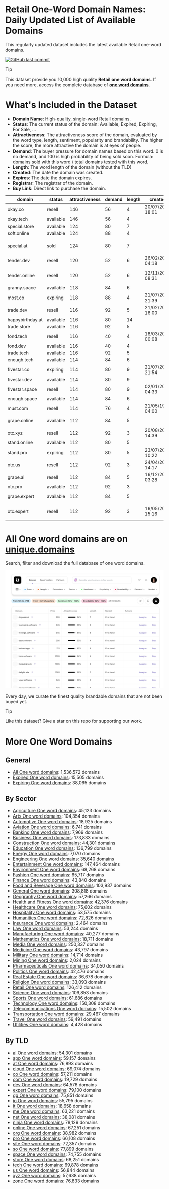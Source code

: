 
# **Retail One-Word Domain Names**: Daily Updated List of Available Domains

This regularly updated dataset includes the latest available Retail one-word domains.

[![GitHub last commit](https://img.shields.io/github/last-commit/UniqueDomains/retail-oneword-domains.svg?style=flat)]() 

> [!TIP]
> This dataset provide you 10,000 high quality **Retail one word domains**.
> If you need more, access the complete database of **[one word domains](https://unique.domains?utm_source=github&utm_medium=dataset&utm_campaign=Retail&utm_content=description.top)**.

# What's Included in the Dataset

- **Domain Name**: High-quality, single-word Retail domains.
- **Status**: The current status of the domain: Available, Expired, Expiring, For Sale, ...
- **Attractiveness**: The attractiveness score of the domain, evaluated by the word type, length, sentiment, popularity and brandability. The higher the score, the more attractive the domain is at eyes of people.
- **Demand**: The buyer pressure for domain names based on this word. 0 is no demand, and 100 is high probability of being sold soon. Formula: domains sold with this word / total domains tested with this word.
- **Length**: The word length of the domain (without the TLD)
- **Created**: The date the domain was created.
- **Expires**: The date the domain expires.
- **Registrar**: The registrar of the domain.
- **Buy Link**: Direct link to purchase the domain.

| domain           | status    | attractiveness | demand | length | created          | expires          | registrar                                                          | sectors                              |
| ---------------- | --------- | -------------- | ------ | ------ | ---------------- | ---------------- | ------------------------------------------------------------------ | ------------------------------------ |
| okay.co          | resell    | 146            | 56     | 4      | 20/07/2010 18:01 | 19/07/2026 23:59 | Dynadot Inc                                                        | Business,Retail                      |
| okay.tech        | available | 146            | 56     | 4      |                  |                  |                                                                    | Business,Retail                      |
| special.store    | available | 124            | 80     | 7      |                  |                  |                                                                    | Business,Media,Retail                |
| soft.online      | available | 124            | 88     | 4      |                  |                  |                                                                    | Fashion,Health and Fitness,Retail    |
| special.at       | sold      | 124            | 80     | 7      |                  |                  | GoDaddy.com, LLC ( https://nic.at/registrar/693 )                  | Business,Media,Retail                |
| tender.dev       | resell    | 120            | 52     | 6      | 26/02/2025 04:18 | 26/02/2026 04:18 | Spaceship, Inc.                                                    | Hospitality,Retail                   |
| tender.online    | resell    | 120            | 52     | 6      | 12/11/2018 08:31 | 12/11/2025 23:59 | CHENGDU WEST DIMENSION DIGITAL TECHNOLOGY CO., LTD.                | Hospitality,Retail                   |
| granny.space     | available | 118            | 84     | 6      |                  |                  |                                                                    | Entertainment,Media,Retail           |
| most.co          | expiring  | 118            | 88     | 4      | 21/07/2010 21:39 | 20/07/2025 23:59 | GoDaddy.com, LLC                                                   | Business,Media,Retail                |
| trade.dev        | resell    | 116            | 92     | 5      | 21/02/2019 16:00 | 21/02/2026 16:00 | Go Australia Domains, LLC                                          | Business,Finance,General,Retail      |
| happybirthday.at | available | 116            | 80     | 14     |                  |                  |                                                                    | Entertainment,Retail                 |
| trade.store      | available | 116            | 92     | 5      |                  |                  |                                                                    | Business,Finance,General,Retail      |
| fond.tech        | resell    | 116            | 40     | 4      | 18/03/2018 00:08 | 18/03/2026 23:59 | Xin Net Technology Corp.                                           | General,Hospitality,Retail           |
| fond.dev         | available | 116            | 40     | 4      |                  |                  |                                                                    | General,Hospitality,Retail           |
| trade.tech       | available | 116            | 92     | 5      |                  |                  |                                                                    | Business,Finance,General,Retail      |
| enough.tech      | available | 114            | 84     | 6      |                  |                  |                                                                    | Business,Education,General,Retail    |
| fivestar.co      | expiring  | 114            | 80     | 9      | 21/07/2010 21:54 | 20/07/2025 23:59 | GoDaddy.com, LLC                                                   | Entertainment,Hospitality,Retail     |
| fivestar.dev     | available | 114            | 80     | 9      |                  |                  |                                                                    | Entertainment,Hospitality,Retail     |
| fivestar.space   | resell    | 114            | 80     | 9      | 02/01/2025 04:33 | 02/01/2026 23:59 | Porkbun, LLC                                                       | Entertainment,Hospitality,Retail     |
| enough.space     | available | 114            | 84     | 6      |                  |                  |                                                                    | Business,Education,General,Retail    |
| must.com         | resell    | 114            | 76     | 4      | 21/05/1997 04:00 | 22/05/2026 04:00 | Tucows Domains Inc.                                                | Business,Media,Retail                |
| grape.online     | available | 112            | 84     | 5      |                  |                  |                                                                    | Agriculture,Food and Beverage,Retail |
| otc.xyz          | resell    | 112            | 92     | 3      | 20/08/2015 14:39 | 20/08/2026 23:59 | Go Daddy, LLC                                                      | Finance,Pharmaceuticals,Retail       |
| stand.online     | available | 112            | 80     | 5      |                  |                  |                                                                    | Construction,General,Retail          |
| stand.pro        | expiring  | 112            | 80     | 5      | 23/07/2018 10:22 | 23/07/2025 10:22 | One.com A/S                                                        | Construction,General,Retail          |
| otc.us           | resell    | 112            | 92     | 3      | 24/04/2002 14:17 | 23/04/2026 23:59 | Porkbun                                                            | Finance,Pharmaceuticals,Retail       |
| grape.ai         | resell    | 112            | 84     | 5      | 16/12/2017 03:28 | 06/12/2026 03:28 | Porkbun LLC                                                        | Agriculture,Food and Beverage,Retail |
| otc.pro          | available | 112            | 92     | 3      |                  |                  |                                                                    | Finance,Pharmaceuticals,Retail       |
| grape.expert     | available | 112            | 84     | 5      |                  |                  |                                                                    | Agriculture,Food and Beverage,Retail |
| otc.expert       | resell    | 112            | 92     | 3      | 16/05/2025 15:16 | 16/05/2026 15:16 | Domain Science Kutatási Szolgáltató Korlátolt Felelősségű Társaság | Finance,Pharmaceuticals,Retail       |

# All One word domains are on [unique.domains](https://unique.domains?utm_source=github&utm_medium=dataset&utm_campaign=Retail&utm_content=description.bottom)

Search, filter and download the full database of one word domains.

[![Access the only remaining good domain names, before your competitors.](https://github.com/UniqueDomains/retail-oneword-domains/blob/main/unique.domains.jpg?raw=true)](https://unique.domains?utm_source=github&utm_medium=dataset&utm_campaign=Retail&utm_content=description.image)

Every day, we curate the finest quality brandable domains that are not been buyed yet.

> [!TIP]
> Like this dataset? Give a star on this repo for supporting our work.

# More One Word Domains

## General

- [All One word domains](https://github.com/UniqueDomains/oneword-domains): 1,536,572 domains
- [Expired One word domains](https://github.com/UniqueDomains/expired-oneword-domains): 15,505 domains
- [Expiring One word domains](https://github.com/UniqueDomains/expiring-oneword-domains): 38,065 domains
## By Sector

- [Agriculture One word domains](https://github.com/UniqueDomains/agriculture-oneword-domains): 45,123 domains
- [Arts One word domains](https://github.com/UniqueDomains/arts-oneword-domains): 104,354 domains
- [Automotive One word domains](https://github.com/UniqueDomains/automotive-oneword-domains): 18,925 domains
- [Aviation One word domains](https://github.com/UniqueDomains/aviation-oneword-domains): 6,741 domains
- [Banking One word domains](https://github.com/UniqueDomains/banking-oneword-domains): 7,969 domains
- [Business One word domains](https://github.com/UniqueDomains/business-oneword-domains): 173,833 domains
- [Construction One word domains](https://github.com/UniqueDomains/construction-oneword-domains): 44,301 domains
- [Education One word domains](https://github.com/UniqueDomains/education-oneword-domains): 136,799 domains
- [Energy One word domains](https://github.com/UniqueDomains/energy-oneword-domains): 7,070 domains
- [Engineering One word domains](https://github.com/UniqueDomains/engineering-oneword-domains): 35,640 domains
- [Entertainment One word domains](https://github.com/UniqueDomains/entertainment-oneword-domains): 147,464 domains
- [Environment One word domains](https://github.com/UniqueDomains/environment-oneword-domains): 68,268 domains
- [Fashion One word domains](https://github.com/UniqueDomains/fashion-oneword-domains): 65,717 domains
- [Finance One word domains](https://github.com/UniqueDomains/finance-oneword-domains): 43,840 domains
- [Food and Beverage One word domains](https://github.com/UniqueDomains/food-and-beverage-oneword-domains): 103,937 domains
- [General One word domains](https://github.com/UniqueDomains/general-oneword-domains): 308,818 domains
- [Geography One word domains](https://github.com/UniqueDomains/geography-oneword-domains): 57,266 domains
- [Health and Fitness One word domains](https://github.com/UniqueDomains/health-and-fitness-oneword-domains): 42,376 domains
- [Healthcare One word domains](https://github.com/UniqueDomains/healthcare-oneword-domains): 75,602 domains
- [Hospitality One word domains](https://github.com/UniqueDomains/hospitality-oneword-domains): 53,575 domains
- [Humanities One word domains](https://github.com/UniqueDomains/humanities-oneword-domains): 72,826 domains
- [Insurance One word domains](https://github.com/UniqueDomains/insurance-oneword-domains): 2,464 domains
- [Law One word domains](https://github.com/UniqueDomains/law-oneword-domains): 53,244 domains
- [Manufacturing One word domains](https://github.com/UniqueDomains/manufacturing-oneword-domains): 40,277 domains
- [Mathematics One word domains](https://github.com/UniqueDomains/mathematics-oneword-domains): 18,711 domains
- [Media One word domains](https://github.com/UniqueDomains/media-oneword-domains): 250,337 domains
- [Medicine One word domains](https://github.com/UniqueDomains/medicine-oneword-domains): 43,797 domains
- [Military One word domains](https://github.com/UniqueDomains/military-oneword-domains): 14,714 domains
- [Mining One word domains](https://github.com/UniqueDomains/mining-oneword-domains): 2,024 domains
- [Pharmaceuticals One word domains](https://github.com/UniqueDomains/pharmaceuticals-oneword-domains): 34,050 domains
- [Politics One word domains](https://github.com/UniqueDomains/politics-oneword-domains): 42,476 domains
- [Real Estate One word domains](https://github.com/UniqueDomains/real-estate-oneword-domains): 36,678 domains
- [Religion One word domains](https://github.com/UniqueDomains/religion-oneword-domains): 33,093 domains
- [Retail One word domains](https://github.com/UniqueDomains/retail-oneword-domains): 126,412 domains
- [Science One word domains](https://github.com/UniqueDomains/science-oneword-domains): 109,853 domains
- [Sports One word domains](https://github.com/UniqueDomains/sports-oneword-domains): 61,686 domains
- [Technology One word domains](https://github.com/UniqueDomains/technology-oneword-domains): 150,308 domains
- [Telecommunications One word domains](https://github.com/UniqueDomains/telecommunications-oneword-domains): 15,502 domains
- [Transportation One word domains](https://github.com/UniqueDomains/transportation-oneword-domains): 29,467 domains
- [Travel One word domains](https://github.com/UniqueDomains/travel-oneword-domains): 59,491 domains
- [Utilities One word domains](https://github.com/UniqueDomains/utilities-oneword-domains): 4,428 domains
## By TLD

- [ai One word domains](https://github.com/UniqueDomains/ai-oneword-domains): 54,301 domains
- [app One word domains](https://github.com/UniqueDomains/app-oneword-domains): 59,157 domains
- [at One word domains](https://github.com/UniqueDomains/at-oneword-domains): 76,893 domains
- [cloud One word domains](https://github.com/UniqueDomains/cloud-oneword-domains): 69,074 domains
- [co One word domains](https://github.com/UniqueDomains/co-oneword-domains): 57,211 domains
- [com One word domains](https://github.com/UniqueDomains/com-oneword-domains): 19,729 domains
- [dev One word domains](https://github.com/UniqueDomains/dev-oneword-domains): 64,576 domains
- [expert One word domains](https://github.com/UniqueDomains/expert-oneword-domains): 79,100 domains
- [gg One word domains](https://github.com/UniqueDomains/gg-oneword-domains): 75,851 domains
- [io One word domains](https://github.com/UniqueDomains/io-oneword-domains): 55,795 domains
- [it One word domains](https://github.com/UniqueDomains/it-oneword-domains): 18,658 domains
- [me One word domains](https://github.com/UniqueDomains/me-oneword-domains): 63,221 domains
- [net One word domains](https://github.com/UniqueDomains/net-oneword-domains): 38,081 domains
- [ninja One word domains](https://github.com/UniqueDomains/ninja-oneword-domains): 78,129 domains
- [online One word domains](https://github.com/UniqueDomains/online-oneword-domains): 67,251 domains
- [org One word domains](https://github.com/UniqueDomains/org-oneword-domains): 38,982 domains
- [pro One word domains](https://github.com/UniqueDomains/pro-oneword-domains): 66,108 domains
- [site One word domains](https://github.com/UniqueDomains/site-oneword-domains): 72,357 domains
- [so One word domains](https://github.com/UniqueDomains/so-oneword-domains): 77,899 domains
- [space One word domains](https://github.com/UniqueDomains/space-oneword-domains): 74,755 domains
- [store One word domains](https://github.com/UniqueDomains/store-oneword-domains): 68,251 domains
- [tech One word domains](https://github.com/UniqueDomains/tech-oneword-domains): 69,878 domains
- [us One word domains](https://github.com/UniqueDomains/us-oneword-domains): 56,844 domains
- [xyz One word domains](https://github.com/UniqueDomains/xyz-oneword-domains): 57,638 domains
- [zone One word domains](https://github.com/UniqueDomains/zone-oneword-domains): 76,833 domains
        
